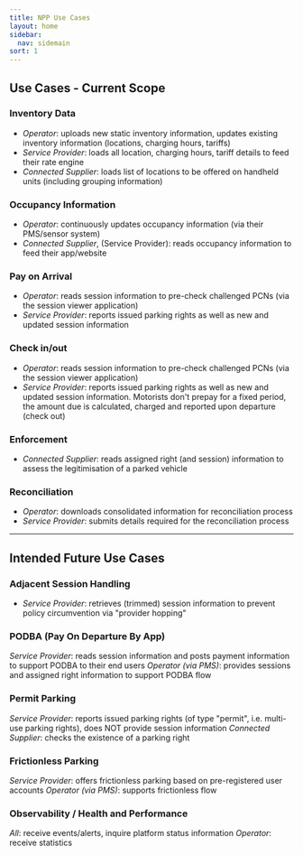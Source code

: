 ```yaml
---
title: NPP Use Cases 
layout: home
sidebar:
  nav: sidemain
sort: 1
---
```


## Use Cases - Current Scope
### Inventory Data
* _Operator_: uploads new static inventory information, updates existing inventory information (locations, charging hours, tariffs)
* _Service Provider_: loads all location, charging hours, tariff details to feed their rate engine
* _Connected Supplier_: loads list of locations to be offered on handheld units (including grouping information)

### Occupancy Information
* _Operator_: continuously updates occupancy information (via their PMS/sensor system)
* _Connected Supplier_, (Service Provider): reads occupancy information to feed their app/website

### Pay on Arrival
* _Operator_: reads session information to pre-check challenged PCNs (via the session viewer application)
* _Service Provider_: reports issued parking rights as well as new and updated session information

### Check in/out  
* _Operator_: reads session information to pre-check challenged PCNs (via the session viewer application)
* _Service Provider_: reports issued parking rights as well as new and updated session information. Motorists don't prepay for a fixed period, the amount due is calculated, charged and reported upon departure (check out)

### Enforcement
* _Connected Supplier_: reads assigned right (and session) information to assess the legitimisation of a parked vehicle

### Reconciliation
* _Operator_: downloads consolidated information for reconciliation process
* _Service Provider_: submits details required for the reconciliation process
  
  
  
---

## Intended Future Use Cases
### Adjacent Session Handling
* _Service Provider_: retrieves (trimmed) session information to prevent policy circumvention via "provider hopping"

### PODBA (Pay On Departure By App)
_Service Provider_: reads session information and posts payment information to support PODBA to their end users
_Operator (via PMS)_: provides sessions and assigned right information to support PODBA flow

### Permit Parking
_Service Provider_: reports issued parking rights (of type "permit", i.e. multi-use parking rights), does NOT provide session information
_Connected Supplier_: checks the existence of a parking right

### Frictionless Parking
_Service Provider_: offers frictionless parking based on pre-registered user accounts
_Operator (via PMS)_: supports frictionless flow

### Observability / Health and Performance
_All_: receive events/alerts, inquire platform status information
_Operator_: receive statistics



